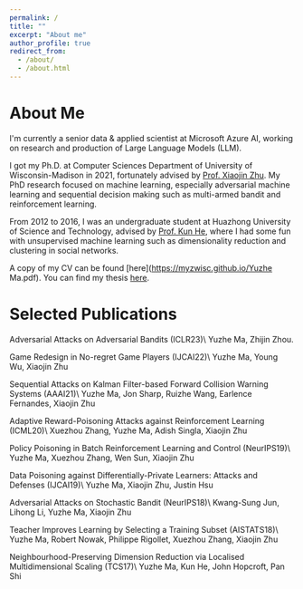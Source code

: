 ```yaml
---
permalink: /
title: ""
excerpt: "About me"
author_profile: true
redirect_from: 
  - /about/
  - /about.html
---
```


About Me
======
I'm currently a senior data & applied scientist at Microsoft Azure AI, working on research and production of Large Language Models (LLM).

I got my Ph.D. at Computer Sciences Department of University of Wisconsin-Madison in 2021, fortunately advised by [Prof. Xiaojin Zhu](http://pages.cs.wisc.edu/~jerryzhu/index.html). My PhD research focused on machine learning, especially adversarial machine learning and sequential decision making such as multi-armed bandit and reinforcement learning.

From 2012 to 2016, I was an undergraduate student at Huazhong University of Science and Technology, advised by [Prof. Kun He](https://scholar.google.com/citations?user=YTQnGJsAAAAJ&hl=en), where I had some fun with unsupervised machine learning such as dimensionality reduction and clustering in social networks.

A copy of my CV can be found [here](https://myzwisc.github.io/Yuzhe Ma.pdf). You can find my thesis [here](https://myzwisc.github.io/dissertation.pdf).

Selected Publications
======

Adversarial Attacks on Adversarial Bandits (ICLR23)\\
Yuzhe Ma, Zhijin Zhou.

Game Redesign in No-regret Game Players (IJCAI22)\\
Yuzhe Ma, Young Wu, Xiaojin Zhu

Sequential Attacks on Kalman Filter-based Forward Collision Warning Systems (AAAI21)\\
Yuzhe Ma, Jon Sharp, Ruizhe Wang, Earlence Fernandes, Xiaojin Zhu


Adaptive Reward-Poisoning Attacks against Reinforcement Learning (ICML20)\\
Xuezhou Zhang, Yuzhe Ma, Adish Singla, Xiaojin Zhu

Policy Poisoning in Batch Reinforcement Learning and Control (NeurIPS19)\\
Yuzhe Ma, Xuezhou Zhang, Wen Sun, Xiaojin Zhu

Data Poisoning against Differentially-Private Learners: Attacks and Defenses (IJCAI19)\\
Yuzhe Ma, Xiaojin Zhu, Justin Hsu

Adversarial Attacks on Stochastic Bandit (NeurIPS18)\\
Kwang-Sung Jun, Lihong Li, Yuzhe Ma, Xiaojin Zhu

Teacher Improves Learning by Selecting a Training Subset (AISTATS18)\\
Yuzhe Ma, Robert Nowak, Philippe Rigollet, Xuezhou Zhang, Xiaojin Zhu

Neighbourhood-Preserving Dimension Reduction via Localised Multidimensional Scaling (TCS17)\\
Yuzhe Ma, Kun He, John Hopcroft, Pan Shi



